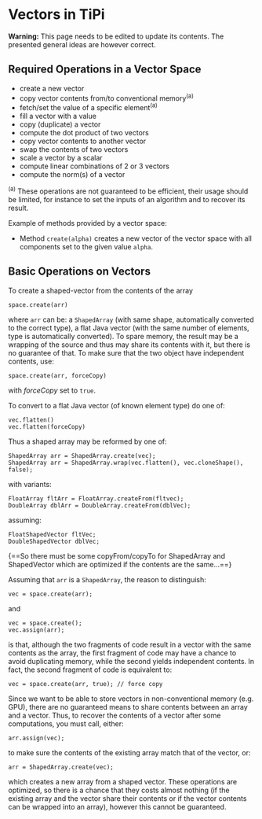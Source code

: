 # Vectors in TiPi

**Warning:** This page needs to be edited to update its contents.  The
presented general ideas are however correct.


## Required Operations in a Vector Space

* create a new vector
* copy vector contents from/to conventional memory<sup>(a)</sup>
* fetch/set the value of a specific element<sup>(a)</sup>
* fill a vector with a value
* copy (duplicate) a vector
* compute the dot product of two vectors
* copy vector contents to another vector
* swap the contents of two vectors
* scale a vector by a scalar
* compute linear combinations of 2 or 3 vectors
* compute the norm(s) of a vector

<sup>(a)</sup> These operations are not guaranteed to be efficient, their usage
  should be limited, for instance to set the inputs of an algorithm and to
  recover its result.

Example of methods provided by a vector space:

* Method `create(alpha)` creates a new vector of the vector space with all
  components set to the given value `alpha`.


## Basic Operations on Vectors

To create a shaped-vector from the contents of the array

    space.create(arr)

where `arr` can be: a `ShapedArray` (with same shape, automatically converted
to the correct type), a flat Java vector (with the same number of elements,
type is automatically converted).  To spare memory, the result may be a
wrapping of the source and thus may share its contents with it, but there is no
guarantee of that.  To make sure that the two object have independent contents,
use:

    space.create(arr, forceCopy)

with *forceCopy* set to `true`.

To convert to a flat Java vector (of known element type) do one of:

    vec.flatten()
    vec.flatten(forceCopy)

Thus a shaped array may be reformed by one of:

    ShapedArray arr = ShapedArray.create(vec);
    ShapedArray arr = ShapedArray.wrap(vec.flatten(), vec.cloneShape(), false);

with variants:

    FloatArray fltArr = FloatArray.createFrom(fltvec);
    DoubleArray dblArr = DoubleArray.createFrom(dblVec);

assuming:

    FloatShapedVector fltVec;
    DoubleShapedVector dblVec;

{==So there must be some copyFrom/copyTo for ShapedArray and ShapedVector
which are optimized if the contents are the same...==}

Assuming that `arr` is a `ShapedArray`, the reason to distinguish:

    vec = space.create(arr);

and

    vec = space.create();
    vec.assign(arr);

is that, although the two fragments of code result in a vector with the same
contents as the array, the first fragment of code may have a chance to avoid
duplicating memory, while the second yields independent contents.  In fact, the
second fragment of code is equivalent to:

    vec = space.create(arr, true); // force copy

Since we want to be able to store vectors in non-conventional memory
(e.g. GPU), there are no guaranteed means to share contents between an array
and a vector.  Thus, to recover the contents of a vector after some
computations, you must call, either:

    arr.assign(vec);

to make sure the contents of the existing array match that of the
vector, or:

    arr = ShapedArray.create(vec);

which creates a new array from a shaped vector.  These operations are
optimized, so there is a chance that they costs almost nothing (if the existing
array and the vector share their contents or if the vector contents can be
wrapped into an array), however this cannot be guaranteed.

